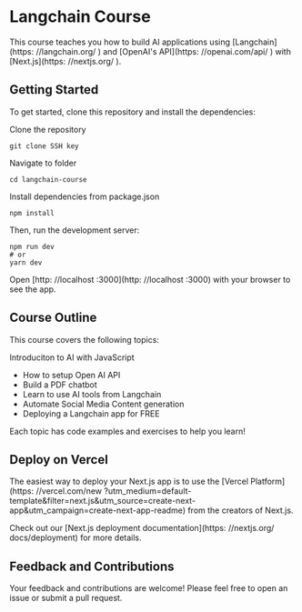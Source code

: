 # Langchain Course

This course teaches you how to build AI applications using [Langchain](https: //langchain.org/ ) and [OpenAI's API](https: //openai.com/api/ ) with [Next.js](https: //nextjs.org/ ).

## Getting Started

To get started, clone this repository and install the dependencies:

Clone the repository

```
git clone SSH key
```

Navigate to folder

```
cd langchain-course
```

Install dependencies from package.json

```
npm install
```

Then, run the development server:

```
npm run dev
# or
yarn dev
```

Open [http: //localhost :3000](http: //localhost :3000) with your browser to see the app.

## Course Outline

This course covers the following topics:

Introduciton to AI with JavaScript

- How to setup Open AI API
- Build a PDF chatbot
- Learn to use AI tools from Langchain
- Automate Social Media Content generation
- Deploying a Langchain app for FREE

Each topic has code examples and exercises to help you learn!

## Deploy on Vercel

The easiest way to deploy your Next.js app is to use the [Vercel Platform](https: //vercel.com/new ?utm_medium=default-template&filter=next.js&utm_source=create-next-app&utm_campaign=create-next-app-readme) from the creators of Next.js.

Check out our [Next.js deployment documentation](https: //nextjs.org/ docs/deployment) for more details.

## Feedback and Contributions

Your feedback and contributions are welcome! Please feel free to open an issue or submit a pull request.
